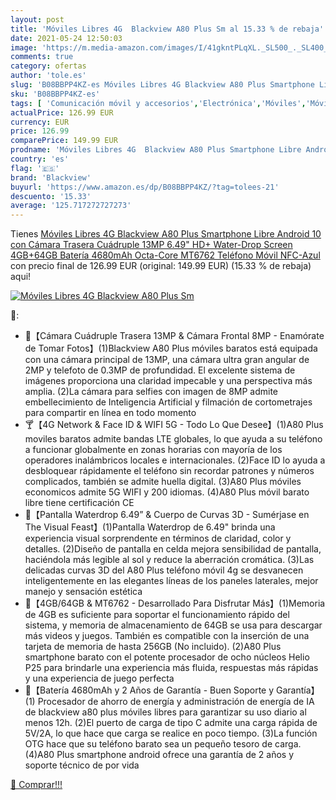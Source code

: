 ```yaml
---
layout: post
title: 'Móviles Libres 4G  Blackview A80 Plus Sm al 15.33 % de rebaja'
date: 2021-05-24 12:50:03
image: 'https://m.media-amazon.com/images/I/41gkntPLqXL._SL500_._SL400_.jpg'
comments: true
category: ofertas
author: 'tole.es'
slug: 'B08BBPP4KZ-es Móviles Libres 4G Blackview A80 Plus Smartphone Libre...'
sku: 'B08BBPP4KZ-es'
tags: [ 'Comunicación móvil y accesorios','Electrónica','Móviles','Móviles y smartphones libres','android','blackview', ]
actualPrice: 126.99 EUR
currency: EUR
price: 126.99
comparePrice: 149.99 EUR
prodname: 'Móviles Libres 4G  Blackview A80 Plus Smartphone Libre Android 10 con Cámara Trasera Cuádruple 13MP  6.49" HD+ Water-Drop Screen  4GB+64GB  Batería 4680mAh  Octa-Core MT6762 Teléfono Móvil NFC-Azul'
country: 'es'
flag: '🇪🇸'
brand: 'Blackview'
buyurl: 'https://www.amazon.es/dp/B08BBPP4KZ/?tag=tolees-21'
descuento: '15.33'
average: '125.717272727273'
---
```


Tienes [Móviles Libres 4G  Blackview A80 Plus Smartphone Libre Android 10 con Cámara Trasera Cuádruple 13MP  6.49" HD+ Water-Drop Screen  4GB+64GB  Batería 4680mAh  Octa-Core MT6762 Teléfono Móvil NFC-Azul](https://www.amazon.es/dp/B08BBPP4KZ/?tag=tolees-21) con precio final de  126.99 EUR (original: 149.99 EUR) (15.33 %  de rebaja) aqui!

[![Móviles Libres 4G  Blackview A80 Plus Sm](https://m.media-amazon.com/images/I/41gkntPLqXL._SL500_._SL400_.jpg)](https://www.amazon.es/dp/B08BBPP4KZ/?tag=tolees-21)

🔎:

- 🍨【Cámara Cuádruple Trasera 13MP & Cámara Frontal 8MP - Enamórate de Tomar Fotos】(1)Blackview A80 Plus móviles baratos está equipada con una cámara principal de 13MP, una cámara ultra gran angular de 2MP y telefoto de 0.3MP de profundidad. El excelente sistema de imágenes proporciona una claridad impecable y una perspectiva más amplia. (2)La cámara para selfies con imagen de 8MP admite embellecimiento de Inteligencia Artificial y filmación de cortometrajes para compartir en línea en todo momento
- 🍸【4G Network & Face ID & WIFI 5G - Todo Lo Que Desee】(1)A80 Plus moviles baratos admite bandas LTE globales, lo que ayuda a su teléfono a funcionar globalmente en zonas horarias con mayoría de los operadores inalámbricos locales e internacionales. (2)Face ID lo ayuda a desbloquear rápidamente el teléfono sin recordar patrones y números complicados, también se admite huella digital. (3)A80 Plus móviles economicos admite 5G WIFI y 200 idiomas. (4)A80 Plus móvil barato libre tiene certificación CE
- 🍧【Pantalla Waterdrop 6.49” & Cuerpo de Curvas 3D - Sumérjase en The Visual Feast】(1)Pantalla Waterdrop de 6.49" brinda una experiencia visual sorprendente en términos de claridad, color y detalles. (2)Diseño de pantalla en celda mejora sensibilidad de pantalla, haciéndola más legible al sol y reduce la aberración cromática. (3)Las delicadas curvas 3D del A80 Plus teléfono móvil 4g se desvanecen inteligentemente en las elegantes líneas de los paneles laterales, mejor manejo y sensación estética
- 🍷【4GB/64GB & MT6762 - Desarrollado Para Disfrutar Más】(1)Memoria de 4GB es suficiente para soportar el funcionamiento rápido del sistema, y memoria de almacenamiento de 64GB se usa para descargar más videos y juegos. También es compatible con la inserción de una tarjeta de memoria de hasta 256GB (No incluido). (2)A80 Plus smartphone barato con el potente procesador de ocho núcleos Helio P25 para brindarle una experiencia más fluida, respuestas más rápidas y una experiencia de juego perfecta
- 🍹【Batería 4680mAh y 2 Años de Garantía - Buen Soporte y Garantía】(1) Procesador de ahorro de energía y administración de energía de IA de blackview a80 plus móviles libres para garantizar su uso diario al menos 12h. (2)El puerto de carga de tipo C admite una carga rápida de 5V/2A, lo que hace que carga se realice en poco tiempo. (3)La función OTG hace que su teléfono barato sea un pequeño tesoro de carga. (4)A80 Plus smartphone android ofrece una garantía de 2 años y soporte técnico de por vida

[🛒 Comprar!!!](https://www.amazon.es/dp/B08BBPP4KZ/?tag=tolees-21)
